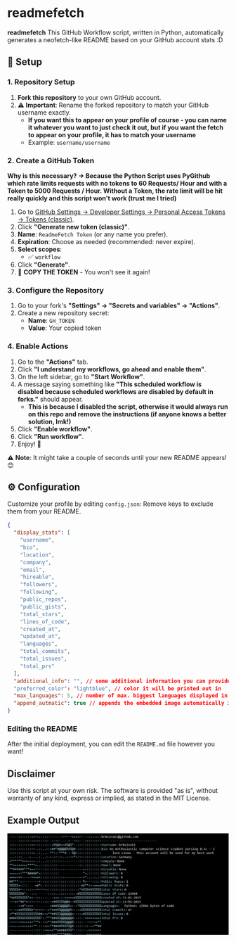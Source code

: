 <!--- START OF DELETION --->
# readmefetch

**readmefetch** This GitHub Workflow script, written in Python, automatically generates a neofetch-like README based on your GitHub account stats :D

## 🚀 Setup

### 1. Repository Setup
1. **Fork this repository** to your own GitHub account.
2. ⚠️ **Important**: Rename the forked repository to match your GitHub username exactly. 
   - **If you want this to appear on your profile of course - you can name it whatever you want to just check it out, but if you want the fetch to appear on your profile, it has to match your username**
   - Example: `username/username`

### 2. Create a GitHub Token

**Why is this necessary? -> Because the Python Script uses PyGithub which rate limits requests with no tokens to 60 Requests/ Hour and with a Token to 5000 Requests / Hour. Without a Token, the rate limit will be hit really quickly and this script won't work (trust me I tried)**

1. Go to [GitHub Settings → Developer Settings → Personal Access Tokens → Tokens (classic)](https://github.com/settings/tokens).
2. Click **"Generate new token (classic)"**.
3. **Name**: `ReadmeFetch Token` (or any name you prefer).
4. **Expiration**: Choose as needed (recommended: never expire).
5. **Select scopes**:
   - ✅ `workflow`
6. Click **"Generate"**.
7. 📝 **COPY THE TOKEN** - You won't see it again!

### 3. Configure the Repository
1. Go to your fork's **"Settings" → "Secrets and variables" → "Actions"**.
2. Create a new repository secret:
   - **Name**: `GH_TOKEN`
   - **Value**: Your copied token

### 4. Enable Actions
1. Go to the **"Actions"** tab.
2. Click **"I understand my workflows, go ahead and enable them"**.
3. On the left sidebar, go to **"Start Workflow"**.
4. A message saying something like **"This scheduled workflow is disabled because scheduled workflows are disabled by default in forks."** should appear.
   - **This is because I disabled the script, otherwise it would always run on this repo and remove the instructions (if anyone knows a better solution, lmk!)**
5. Click **"Enable workflow"**.
6. Click **"Run workflow"**.
7. Enjoy! 🎉

⚠️ **Note**: It might take a couple of seconds until your new README appears! 😊

## ⚙️ Configuration

Customize your profile by editing `config.json`:
Remove keys to exclude them from your README.

```json
{
  "display_stats": [
    "username",
    "bio",
    "location",
    "company",
    "email",
    "hireable",
    "followers",
    "following",
    "public_repos",
    "public_gists",
    "total_stars",
    "lines_of_code",
    "created_at",
    "updated_at",
    "languages",
    "total_commits",
    "total_issues",
    "total_prs"
  ],
  "additional_info": "", // some additional information you can provide :)
  "preferred_color": "lightblue", // color it will be printed out in
  "max_languages": 5, // number of max. biggest languages displayed in the fetch
  "append_autmatic": true // appends the embedded image automatically if not found in README 
}
```
### Editing the README

After the initial deployment, you can edit the `README.md` file however you want!

## Disclaimer

Use this script at your own risk. The software is provided "as is", without warranty of any kind, express or implied, as stated in the MIT License.

## Example Output

<!--- END OF DELETION --->

<div align='center'>
  <img src='out/fetch.png' alt='Github Fetch'>
</div>
